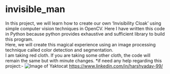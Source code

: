 # invisible_man
In this project, we will learn how to create our own ‘Invisibility Cloak’ using simple computer vision techniques in OpenCV.
Here I have written this code in Python because python provides exhaustive and sufficient library to build this program.  
Here, we will create this magical experience using an image processing technique called color detection and segmentation.  
I am taking red cloth. If you are taking some other cloth, the code will remain the same but with minute changes.
*if need any help regarding this project:-
![Image of Yaktocat](https://octodex.github.com/images/yaktocat.png)
https://www.linkedin.com/in/harshyadav-99/
